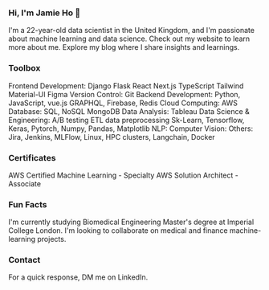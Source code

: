 ### Hi, I'm Jamie Ho 👋
I'm a 22-year-old data scientist in the United Kingdom, and I'm passionate about machine learning and data science.
Check out my website to learn more about me.
Explore my blog where I share insights and learnings.

### Toolbox
Frontend Development: Django Flask React Next.js TypeScript Tailwind Material-UI Figma
Version Control: Git
Backend Development: Python, JavaScript, vue.js GRAPHQL, Firebase, Redis
Cloud Computing: AWS
Database: SQL, NoSQL MongoDB
Data Analysis: Tableau
Data Science & Engineering: A/B testing  ETL data preprocessing  Sk-Learn, Tensorflow, Keras, Pytorch, Numpy, Pandas, Matplotlib
NLP: 
Computer Vision: 
Others: Jira, Jenkins, MLFlow, Linux, HPC clusters, Langchain, Docker

### Certificates
AWS Certified Machine Learning - Specialty
AWS Solution Architect - Associate

### Fun Facts
I'm currently studying Biomedical Engineering Master's degree at Imperial College London.
I'm looking to collaborate on medical and finance machine-learning projects.

### Contact
For a quick response, DM me on LinkedIn.

